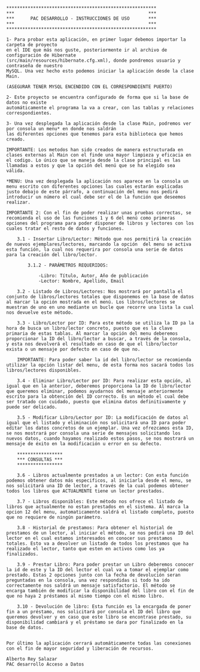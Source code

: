 
    ********************************************************
    ***                                                  ***
    ***      PAC DESARROLLO - INSTRUCCIONES DE USO       ***
    ***                                                  ***
    ********************************************************

    1- Para probar esta aplicación, en primer lugar debemos importar la carpeta de proyecto
    en el IDE que más nos guste, posteriormente ir al archivo de configuración de Hibernate
    (src/main/resources/hibernate.cfg.xml), donde pondremos usuario y contraseña de nuestro
    MySQL. Una vez hecho esto podemos iniciar la aplicación desde la clase Main.

    (ASEGURAR TENER MYSQL ENCENDIDO CON EL CORRESPONDIENTE PUERTO)

    2- Este proyecto se encuentra configurado de forma que si la base de datos no existe 
    automáticamente el programa la va a crear, con las tablas y relaciones correspondientes.

    3- Una vez desplegada la aplicación desde la clase Main, podremos ver por consola un menu* en donde nos saldrán
    las diferentes opciones que tenemos para esta biblioteca que hemos creado. 

    IMPORTANTE: Los metodos han sido creados de manera estructurada en clases externas al Main con el finde una mayor limpieza y eficacia en el codigo. Lo único que se maneja desde la clase principal es las llamadas a estos y que la opción del menú que se ha elegido sea válida.

    *MENU: Una vez desplegada la aplicación nos aparece en la consola un menu escrito con diferentes opciones las cuales estarán explicadas justo debajo de este párrafo, a continuación del menu nos pedirá introducir un número el cual debe ser el de la función que deseemos realizar.

    IMPORTANTE 2: Con el fin de poder realizar unas pruebas correctas, se recomienda el uso de las funciones 1 y 6 del menú como primeras opciones del programa para poder disponer de libros y lectores con los cuales tratar el resto de datos y funciones. 

        3.1 - Insertar Libro/Lector: Método que nos permitirá la creación de nuevos ejemplares/lectores, marcando la opción  del menu se activa esta función, la cual nos requerira por consola una serie de datos para la creación del libro/lector. 

            3.1.2 - PARÁMETROS REQUERIDOS: 

                -Libro: Título, Autor, Año de publicación
                -Lector: Nombre, Apellido, Email

        3.2 - Listado de Libros/Lectores: Nos mostrará por pantalla el conjunto de libros/lectores totales que disponemos en la base de datos al marcar la opción mostrada en el menú. Los libros/lectores se muestran de uno en uno mediante un bucle que recorre una lista la cual nos devuelve este método.

        3.3 - Libro/Lector por ID: Para este método se utiliza la ID pa la hora de busca un libro/lector concreto, puesto que es la clave primaria de estas tablas. Al marcar la opción del menu deberemos proporcionar la ID del libro/lector a buscar, a través de la consola, y esta nos devolverá el resultado en caso de que el libro/lector exista o un mensaje por defecto en caso de que no.

        IMPORTANTE: Para poder saber la id del libro/lector se recomienda utilizar la opción listar del menu, de esta forma nos sacará todos los libros/lectores disponibles.

        3.4 - Eliminar Libro/Lector por ID: Para realizar esta opción, al igual que en la anterior, deberemos proporciona la ID de libro/lector que queremos eliminar, podemos ayudarnos del mensaje anteriormente escrito para la obtención del ID correcto. Es un método el cual debe ser tratado con cuidado, puesto que elimina datos definitivamente y puede ser delicado.

        3.5 - Modificar Libro/Lector por ID: La modificación de datos al igual que el listado y eliminación nos solicitará una ID para poder editar los datos concretos de un ejemplar. Una vez ofrezcamos esta ID, se nos mostrará por consola una serie de mensajes solicitando los nuevos datos, cuando hayamos realizado estos pasos, se nos mostrará un mensaje de éxito en la modificación u error en su defecto.

        *****************
        *** CONSULTAS ***
        *****************

        3.6 - Libros actualmente prestados a un lector: Con esta función podemos obtener datos más especificos, al iniciarla desde el menu, se nos solicitará una ID de lector, a través de la cual podemos obtener todos los libros que ACTUALMENTE tiene un lector prestados.

        3.7 - Libros disponibles: Este método nos ofrece el listado de libros que actualmente no estan prestados en el sistema. Al marca la opcion 12 del menu, automaticamente saldrá el listado completo, puesto que no requiere de ningún parámetro.

        3.8 - Historial de prestamos: Para obtener el historial de prestamos de un lector, al iniciar el método, se nos pedirá una ID del lector en el cual estamos interesados en conocer sus prestamos totales. Esto va a devolver un listado de todos los prestamos que ha realizado el lector, tanto que esten en activos como los ya finalizados.

        3.9 - Prestar Libro: Para poder prestar un Libro deberemos conocer la id de este y la ID del lector el cual va a tomar el ejemplar como prestado. Estas 2 opciones junto con la fecha de devolución seran preguntadas en la consola, una vez respondidas si todo ha ido correctamente nos saldrá un mensaje satisfactorio. El método se encarga también de modificar la disponibilidad del libro con el fin de que no haya 2 préstamos al mismo tiempo con el mismo libro.

        3.10 - Devolución de libro: Esta función es la encargada de poner fin a un préstamo, nos solicitará por consola el ID del libro que queremos devolver y en caso que este libro se encontrase prestado, su disponibilidad cambiará y el préstamo se dara por finalizado en la base de datos.


    Por último la aplicación cerrará automáticamente todas las conexiones con el fin de mayor seguridad y liberación de recursos.

    Alberto Rey Salazar
    PAC desarrollo Acceso a Datos    